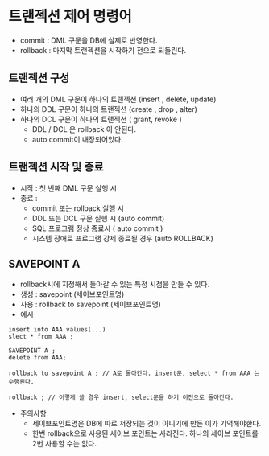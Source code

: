 # 트랜젝션 제어 명령어
- commit : DML 구문을 DB에 실제로 반영한다.
- rollback : 마지막 트랜젝션을 시작하기 전으로 되돌린다. 


## 트랜젝션 구성 
- 여러 개의 DML 구문이 하나의 트랜젝션  (insert , delete, update) 
- 하나의 DDL 구문이 하나의 트랜젝션 (create , drop , alter) 
- 하나의 DCL 구문이 하나의 트랜젝션 ( grant, revoke ) 
    -  DDL / DCL 은 rollback 이 안된다.
    -  auto commit이 내장되어있다. 

## 트랜젝션 시작 및 종료 
- 시작 : 첫 번째 DML 구문 실행 시 
- 종료 : 
    - commit 또는 rollback 실행 시 
    - DDL 또는 DCL 구문 실행 시 (auto commit) 
    - SQL 프로그램 정상 종료시 ( auto commit ) 
    - 시스템 장애로 프로그램 강제 종료될 경우 (auto ROLLBACK) 

## SAVEPOINT A 
- rollback시에 지정해서 돌아갈 수 있는 특정 시점을 만들 수 있다. 
- 생성 : savepoint (세이브포인트명)
- 사용 : rollback to savepoint (세이브포인트명)
- 예시
```
insert into AAA values(...) 
slect * from AAA ; 

SAVEPOINT A ; 
delete from AAA; 

rollback to savepoint A ; // A로 돌아간다. insert문, select * from AAA 는 수행된다. 

rollback ; // 이렇게 쓸 경우 insert, select문을 하기 이전으로 돌아간다. 
```
- 주의사항
    - 세이브포인트명은 DB에 따로 저장되는 것이 아니기에 만든 이가 기억해야한다.
    - 한번 rollback으로 사용된 세이브 포인트는 사라진다. 하나의 세이브 포인트를 2번 사용할 수는 없다. 
